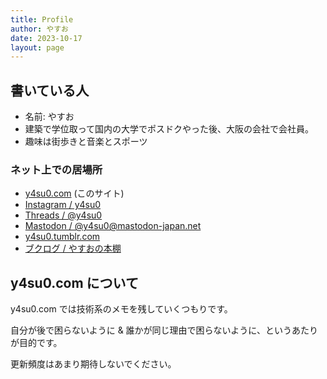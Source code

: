 ```yaml
---
title: Profile
author: やすお
date: 2023-10-17
layout: page
---
```


## 書いている人

- 名前: やすお
- 建築で学位取って国内の大学でポスドクやった後、大阪の会社で会社員。
- 趣味は街歩きと音楽とスポーツ

### ネット上での居場所

- [y4su0.com](https://www.y4su0.com/) (このサイト)
- <a href="https://www.instagram.com/y4su0" rel="me" target="_blank">Instagram / y4su0</a>
- <a href="https://www.threads.net/@y4su0" rel="me" target="_blank">Threads / @y4su0</a>
- <a href="https://mastodon-japan.net/@y4su0" rel="me" target="_blank">Mastodon / @y4su0@mastodon-japan.net</a>
- <a href="https://y4su0.tumblr.com/" rel="me" target="_blank">y4su0.tumblr.com</a>
- <a href="https://booklog.jp/users/y4su0" rel="me" target="_blank">ブクログ / やすおの本棚</a>

## y4su0.com について

y4su0.com では技術系のメモを残していくつもりです。

自分が後で困らないように & 誰かが同じ理由で困らないように、というあたりが目的です。

更新頻度はあまり期待しないでください。
